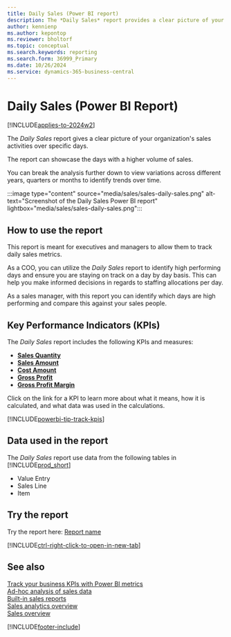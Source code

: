 ```yaml
---
title: Daily Sales (Power BI report)
description: The *Daily Sales* report provides a clear picture of your organization's sales activities over specific days. 
author: kennienp
ms.author: kepontop
ms.reviewer: bholtorf
ms.topic: conceptual
ms.search.keywords: reporting
ms.search.form: 36999_Primary
ms.date: 10/26/2024
ms.service: dynamics-365-business-central
---
```


# Daily Sales (Power BI Report)

[!INCLUDE[applies-to-2024w2](includes/applies-to-2024w2.md)]

The *Daily Sales* report gives a clear picture of your organization's sales activities over specific days. 

The report can showcase the days with a higher volume of sales. 

You can break the analysis further down to view variations across different years, quarters or months to identify trends over time.

:::image type="content" source="media/sales/sales-daily-sales.png" alt-text="Screenshot of the Daily Sales Power BI report" lightbox="media/sales/sales-daily-sales.png":::


## How to use the report

This report is meant for executives and managers to allow them to track daily sales metrics.

As a COO, you can utilize the *Daily Sales* report to identify high performing days and ensure you are staying on track on a day by day basis. This can help you make informed decisions in regards to staffing allocations per day.

As a sales manager, with this report you can identify which days are high performing and compare this against your sales people.


## Key Performance Indicators (KPIs)

The *Daily Sales* report includes the following KPIs and measures: 

- [**Sales Quantity**](sales-powerbi-sales-kpis.md#sales-quantity)
- [**Sales Amount**](sales-powerbi-sales-kpis.md#sales-amount)
- [**Cost Amount**](sales-powerbi-sales-kpis.md#cost-amount)
- [**Gross Profit**](sales-powerbi-sales-kpis.md#gross-profit)
- [**Gross Profit Margin**](sales-powerbi-sales-kpis.md#gross-profit-margin)

Click on the link for a KPI to learn more about what it means, how it is calculated, and what data was used in the calculations. 

[!INCLUDE[powerbi-tip-track-kpis](../includes/powerbi-tip-track-kpis.md)]


## Data used in the report

The *Daily Sales* report use data from the following tables in [!INCLUDE[prod_short](../includes/prod_short.md)]

- Value Entry
- Sales Line
- Item

## Try the report

Try the report here: [Report name](https://businesscentral.dynamics.com?page=36999)

[!INCLUDE[ctrl-right-click-to-open-in-new-tab](../includes/ctrl-right-click-to-open-in-new-tab.md)]


## See also

[Track your business KPIs with Power BI metrics](track-kpis-with-power-bi-metrics.md)   
[Ad-hoc analysis of sales data](ad-hoc-analysis-sales.md)   
[Built-in sales reports](sales-reports.md)   
[Sales analytics overview](sales-analytics-overview.md)  
[Sales overview](sales-manage-sales.md)  

[!INCLUDE[footer-include](includes/footer-banner.md)]
